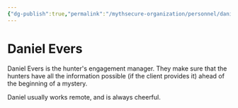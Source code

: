 ```yaml
---
{"dg-publish":true,"permalink":"/mythsecure-organization/personnel/daniel-evers/","noteIcon":"","created":"2024-05-28T11:54:44.000-04:00","updated":"2025-01-07T22:36:48.274-05:00"}
---
```



# Daniel Evers

Daniel Evers is the hunter's engagement manager. They make sure that the hunters have all the information possible (if the client provides it) ahead of the beginning of a mystery.

Daniel usually works remote, and is always cheerful.